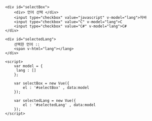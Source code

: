 <!DOCTYPE html>
<html>
<head>
<meta charset="UTF-8">
<title>Insert title here</title>
<script src="https://unpkg.com/vue@2.3.3"></script>
</head>
<body>

	<div id="selectBox">
		<div> 언어 선택 </div>
		<input type="checkbox" value="javascript" v-model="lang">자바
		<input type="checkbox" value="C" v-model="lang">C
		<input type="checkbox" value="C#" v-model="lang">C#
	</div> 
	  
	<div id="selectedLang">
		선택한 언어 :: 
		<span v-html="lang"></lang>
	</div>
	  
	<script>
		var model = {
		 lang : []
		};
		
		var selectBox = new Vue({
			el : '#selectBox' , data:model
		});
		
		var selectedLang = new Vue({
			el : '#selectedLang' , data:model
		});
	</script>
</body>
</html>
